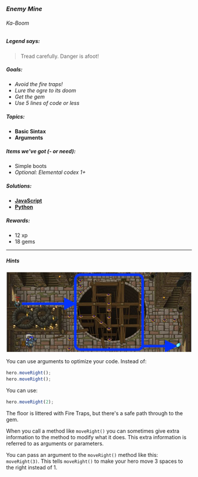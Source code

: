 ### _Enemy Mine_
###### Ka-Boom

##### _Legend says:_
> Tread carefully. Danger is afoot!

##### _Goals:_
+ _Avoid the fire traps!_
+ _Lure the ogre to its doom_
+ _Get the gem_
+ _Use 5 lines of code or less_

##### _Topics:_
+ **Basic Sintax**
+ **Arguments**

##### _Items we've got (- or need):_
+ Simple boots
+ _Optional: Elemental codex 1+_

##### _Solutions:_
+ **[JavaScript](enemyMine.js)**
+ **[Python](enemy_mine.py)**

##### _Rewards:_
+ 12 xp
+ 18 gems

___

##### _Hints_

![](img/enemy_mine.jpeg)

You can use arguments to optimize your code. Instead of:

```javascript
hero.moveRight();
hero.moveRight();
```

You can use:

```javascript
hero.moveRight(2);
```

The floor is littered with Fire Traps, but there's a safe path through to the gem.

When you call a method like `moveRight()` you can sometimes give extra information to the method to modify what it does. This extra information is referred to as arguments or parameters.

You can pass an argument to the `moveRight()` method like this: `moveRight(3)`. This tells `moveRight()` to make your hero move 3 spaces to the right instead of 1.

